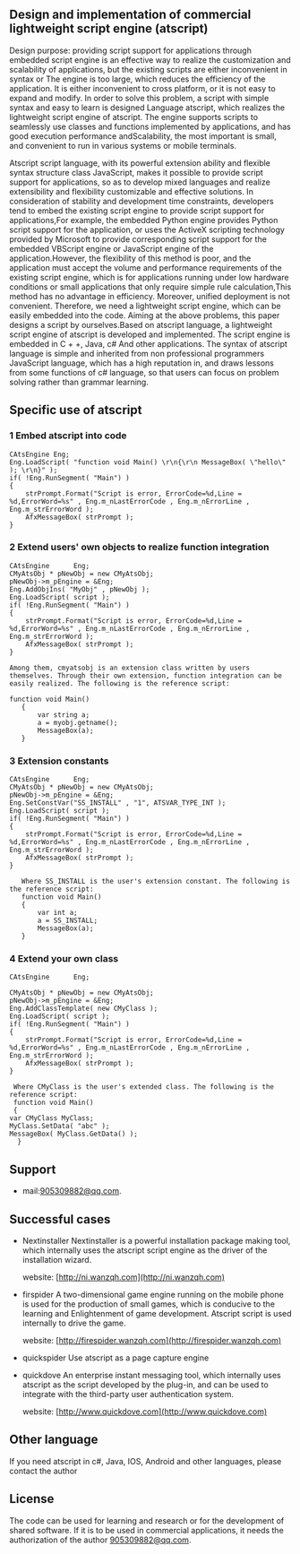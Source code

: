 

## Design and implementation of commercial lightweight script engine (atscript)

Design purpose: providing script support for applications through embedded script engine is an effective way to realize the customization and scalability of applications, but the existing scripts are either inconvenient in syntax or The engine is too large, which reduces the efficiency of the application. It is either inconvenient to cross platform, or it is not easy to expand and modify. In order to solve this problem, a script with simple syntax and easy to learn is designed Language atscript, which realizes the lightweight script engine of atscript. The engine supports scripts to seamlessly use classes and functions implemented by applications, and has good execution performance andScalability, the most important is small, and convenient to run in various systems or mobile terminals.

Atscript script language, with its powerful extension ability and flexible syntax structure class JavaScript, makes it possible to provide script support for applications, so as to develop mixed languages and realize extensibility and flexibility customizable and effective solutions. In consideration of stability and development time constraints, developers tend to embed the existing script engine to provide script support for applications,For example, the embedded Python engine provides Python script support for the application, or uses the ActiveX scripting technology provided by Microsoft to provide corresponding script support for the embedded VBScript engine or JavaScript engine of the application.However, the flexibility of this method is poor, and the application must accept the volume and performance requirements of the existing script engine, which is for applications running under low hardware conditions or small applications that only require simple rule calculation,This method has no advantage in efficiency. Moreover, unified deployment is not convenient. Therefore, we need a lightweight script engine, which can be easily embedded into the code. Aiming at the above problems, this paper designs a script by ourselves.Based on atscript language, a lightweight script engine of atscript is developed and implemented. The script engine is embedded in C + +, Java, c# And other applications. The syntax of atscript language is simple and inherited from non professional programmers JavaScript language, which has a high reputation in, and draws lessons from some functions of c# language, so that users can focus on problem solving rather than grammar learning.


## Specific use of atscript
### 1 Embed atscript into code

	CAtsEngine Eng;
	Eng.LoadScript( "function void Main() \r\n{\r\n MessageBox( \"hello\" ); \r\n}" );
	if( !Eng.RunSegment( "Main") )	
	{
		strPrompt.Format("Script is error, ErrorCode=%d,Line = %d,ErrorWord=%s" , Eng.m_nLastErrorCode , Eng.m_nErrorLine , Eng.m_strErrorWord );
		AfxMessageBox( strPrompt );
	}

### 2 Extend users' own objects to realize function integration

	CAtsEngine		Eng;
	CMyAtsObj * pNewObj = new CMyAtsObj;
	pNewObj->m_pEngine = &Eng;
	Eng.AddObjIns( "MyObj" , pNewObj );
	Eng.LoadScript( script );
	if( !Eng.RunSegment( "Main") )	
	{
		strPrompt.Format("Script is error, ErrorCode=%d,Line = %d,ErrorWord=%s" , Eng.m_nLastErrorCode , Eng.m_nErrorLine , Eng.m_strErrorWord );
		AfxMessageBox( strPrompt );
	}

	Among them, cmyatsobj is an extension class written by users themselves. Through their own extension, function integration can be easily realized. The following is the reference script:

	function void Main()
       { 
           var string a;
           a = myobj.getname();
           MessageBox(a);
       }

### 3 Extension constants
	CAtsEngine		Eng;
	CMyAtsObj * pNewObj = new CMyAtsObj;
	pNewObj->m_pEngine = &Eng;
	Eng.SetConstVar("SS_INSTALL" , "1", ATSVAR_TYPE_INT );
	Eng.LoadScript( script );
	if( !Eng.RunSegment( "Main") )	
	{
		strPrompt.Format("Script is error, ErrorCode=%d,Line = %d,ErrorWord=%s" , Eng.m_nLastErrorCode , Eng.m_nErrorLine , Eng.m_strErrorWord );
		AfxMessageBox( strPrompt );
	}
     
       Where SS_INSTALL is the user's extension constant. The following is the reference script:
       function void Main()
       { 
           var int a;
           a = SS_INSTALL;
           MessageBox(a);
       }

### 4 Extend your own class
	CAtsEngine		Eng;

	CMyAtsObj * pNewObj = new CMyAtsObj;
	pNewObj->m_pEngine = &Eng;
	Eng.AddClassTemplate( new CMyClass );
	Eng.LoadScript( script );
	if( !Eng.RunSegment( "Main") )	
	{
		strPrompt.Format("Script is error, ErrorCode=%d,Line = %d,ErrorWord=%s" , Eng.m_nLastErrorCode , Eng.m_nErrorLine , Eng.m_strErrorWord );
		AfxMessageBox( strPrompt );
	}

     Where CMyClass is the user's extended class. The following is the reference script:
     function void Main() 
     {
  	var CMyClass MyClass;
  	MyClass.SetData( "abc" );
  	MessageBox( MyClass.GetData() );
      }

## Support

- mail:[905309882@qq.com](mailto:905309882@qq.com).

## Successful cases
- Nextinstaller
   Nextinstaller is a powerful installation package making tool, which internally uses the atscript script engine as the driver of the installation wizard.
   
   website: [http://ni.wanzqh.com](http://ni.wanzqh.com)

- firspider
   A two-dimensional game engine running on the mobile phone is used for the production of small games, which is conducive to the learning and Enlightenment of game development. Atscript script is used internally to drive the game.

   website: [http://firespider.wanzqh.com](http://firespider.wanzqh.com)

- quickspider
   Use atscript as a page capture engine

- quickdove
   An enterprise instant messaging tool, which internally uses atscript as the script developed by the plug-in, and can be used to integrate with the third-party user authentication system.

   website: [http://www.quickdove.com](http://www.quickdove.com)

## Other language
   If you need atscript in c#, Java, IOS, Android and other languages, please contact the author

## License
The code can be used for learning and research or for the development of shared software. If it is to be used in commercial applications, it needs the authorization of the author [905309882@qq.com](mailto:905309882@qq.com).

